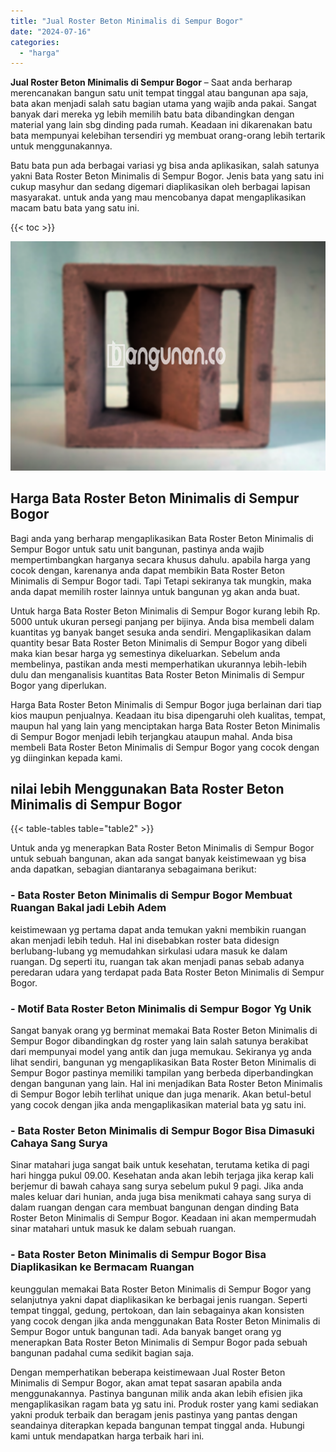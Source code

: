 ```yaml
---
title: "Jual Roster Beton Minimalis di Sempur Bogor"
date: "2024-07-16"
categories: 
  - "harga"
---
```


**Jual Roster Beton Minimalis di Sempur Bogor** – Saat anda berharap merencanakan bangun satu unit tempat tinggal atau bangunan apa saja, bata akan menjadi salah satu bagian utama yang wajib anda pakai. Sangat banyak dari mereka yg lebih memilih batu bata dibandingkan dengan material yang lain sbg dinding pada rumah. Keadaan ini dikarenakan batu bata mempunyai kelebihan tersendiri yg membuat orang-orang lebih tertarik untuk menggunakannya.

Batu bata pun ada berbagai variasi yg bisa anda aplikasikan, salah satunya yakni Bata Roster Beton Minimalis di Sempur Bogor. Jenis bata yang satu ini cukup masyhur dan sedang digemari diaplikasikan oleh berbagai lapisan masyarakat. untuk anda yang mau mencobanya dapat mengaplikasikan macam batu bata yang satu ini.

{{< toc >}}

![Jual Roster Beton Minimalis di Sempur Bogor](/images/bata-roster-minimalis-38.png)

## Harga Bata Roster Beton Minimalis di Sempur Bogor

Bagi anda yang berharap mengaplikasikan Bata Roster Beton Minimalis di Sempur Bogor untuk satu unit bangunan, pastinya anda wajib mempertimbangkan harganya secara khusus dahulu. apabila harga yang cocok dengan, karenanya anda dapat membikin Bata Roster Beton Minimalis di Sempur Bogor tadi. Tapi Tetapi sekiranya tak mungkin, maka anda dapat memilih roster lainnya untuk bangunan yg akan anda buat.

Untuk harga Bata Roster Beton Minimalis di Sempur Bogor kurang lebih Rp. 5000 untuk ukuran persegi panjang per bijinya. Anda bisa membeli dalam kuantitas yg banyak banget sesuka anda sendiri. Mengaplikasikan dalam quantity besar Bata Roster Beton Minimalis di Sempur Bogor yang dibeli maka kian besar harga yg semestinya dikeluarkan. Sebelum anda membelinya, pastikan anda mesti memperhatikan ukurannya lebih-lebih dulu dan menganalisis kuantitas Bata Roster Beton Minimalis di Sempur Bogor yang diperlukan.

Harga Bata Roster Beton Minimalis di Sempur Bogor juga berlainan dari tiap kios maupun penjualnya. Keadaan itu bisa dipengaruhi oleh kualitas, tempat, maupun hal yang lain yang menciptakan harga Bata Roster Beton Minimalis di Sempur Bogor menjadi lebih terjangkau ataupun mahal. Anda bisa membeli Bata Roster Beton Minimalis di Sempur Bogor yang cocok dengan yg diinginkan kepada kami.

## nilai lebih Menggunakan Bata Roster Beton Minimalis di Sempur Bogor

{{< table-tables table="table2" >}}

Untuk anda yg menerapkan Bata Roster Beton Minimalis di Sempur Bogor untuk sebuah bangunan, akan ada sangat banyak keistimewaan yg bisa anda dapatkan, sebagian diantaranya sebagaimana berikut:

### \- Bata Roster Beton Minimalis di Sempur Bogor Membuat Ruangan Bakal jadi Lebih Adem

keistimewaan yg pertama dapat anda temukan yakni membikin ruangan akan menjadi lebih teduh. Hal ini disebabkan roster bata didesign berlubang-lubang yg memudahkan sirkulasi udara masuk ke dalam ruangan. Dg seperti itu, ruangan tak akan menjadi panas sebab adanya peredaran udara yang terdapat pada Bata Roster Beton Minimalis di Sempur Bogor.

### \- Motif Bata Roster Beton Minimalis di Sempur Bogor Yg Unik

Sangat banyak orang yg berminat memakai Bata Roster Beton Minimalis di Sempur Bogor dibandingkan dg roster yang lain salah satunya berakibat dari mempunyai model yang antik dan juga memukau. Sekiranya yg anda lihat sendiri, bangunan yg mengaplikasikan Bata Roster Beton Minimalis di Sempur Bogor pastinya memiliki tampilan yang berbeda diperbandingkan dengan bangunan yang lain. Hal ini menjadikan Bata Roster Beton Minimalis di Sempur Bogor lebih terlihat unique dan juga menarik. Akan betul-betul yang cocok dengan jika anda mengaplikasikan material bata yg satu ini.

### \- Bata Roster Beton Minimalis di Sempur Bogor Bisa Dimasuki Cahaya Sang Surya

Sinar matahari juga sangat baik untuk kesehatan, terutama ketika di pagi hari hingga pukul 09.00. Kesehatan anda akan lebih terjaga jika kerap kali berjemur di bawah cahaya sang surya sebelum pukul 9 pagi. Jika anda males keluar dari hunian, anda juga bisa menikmati cahaya sang surya di dalam ruangan dengan cara membuat bangunan dengan dinding Bata Roster Beton Minimalis di Sempur Bogor. Keadaan ini akan mempermudah sinar matahari untuk masuk ke dalam sebuah ruangan.

### \- Bata Roster Beton Minimalis di Sempur Bogor Bisa Diaplikasikan ke Bermacam Ruangan

keunggulan memakai Bata Roster Beton Minimalis di Sempur Bogor yang selanjutnya yakni dapat diaplikasikan ke berbagai jenis ruangan. Seperti tempat tinggal, gedung, pertokoan, dan lain sebagainya akan konsisten yang cocok dengan jika anda menggunakan Bata Roster Beton Minimalis di Sempur Bogor untuk bangunan tadi. Ada banyak banget orang yg menerapkan Bata Roster Beton Minimalis di Sempur Bogor pada sebuah bangunan padahal cuma sedikit bagian saja.

Dengan memperhatikan beberapa keistimewaan Jual Roster Beton Minimalis di Sempur Bogor, akan amat tepat sasaran apabila anda menggunakannya. Pastinya bangunan milik anda akan lebih efisien jika mengaplikasikan ragam bata yg satu ini. Produk roster yang kami sediakan yakni produk terbaik dan beragam jenis pastinya yang pantas dengan seandainya diterapkan kepada bangunan tempat tinggal anda. Hubungi kami untuk mendapatkan harga terbaik hari ini.
